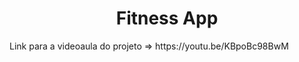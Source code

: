 <h1 align="center">Fitness App</h1>

<p>Link para a videoaula do projeto => https://youtu.be/KBpoBc98BwM</p>

